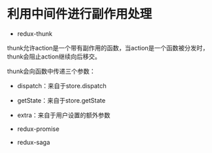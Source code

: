 # 利用中间件进行副作用处理

- redux-thunk

thunk允许action是一个带有副作用的函数，当action是一个函数被分发时，thunk会阻止action继续向后移交。

thunk会向函数中传递三个参数：
- dispatch：来自于store.dispatch
- getState：来自于store.getState
- extra：来自于用户设置的额外参数

- redux-promise
- redux-saga
